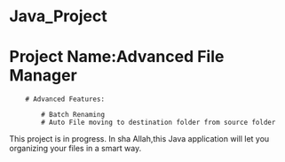 # Java_Project
# Project Name:Advanced File Manager
		# Advanced Features:
		
			# Batch	Renaming
			# Auto File moving to destination folder from source folder
		
This project is in progress.
In sha Allah,this Java application will let you organizing your files in a smart way.
